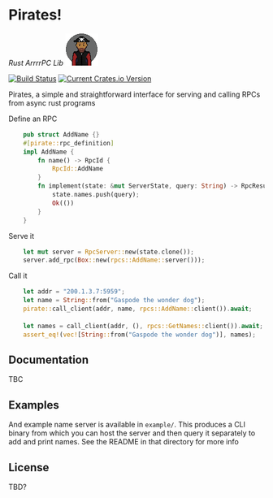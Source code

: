 # Pirates!
*Rust ArrrrPC Lib* ![pirate](resources/pirate.png)

[![Build Status](https://github.com/tehsmeely/pirate/workflows/CI/badge.svg)](https://github.com/tehsmeely/pirate/actions)
[![Current Crates.io Version]()](https://crates.io/crates/pirates)


Pirates, a simple and straightforward interface for serving and calling RPCs from async rust programs


Define an RPC
```rust
    pub struct AddName {}
    #[pirate::rpc_definition]
    impl AddName {
        fn name() -> RpcId {
            RpcId::AddName
        }
        fn implement(state: &mut ServerState, query: String) -> RpcResult<()> {
            state.names.push(query);
            Ok(())
        }
    }
```

Serve it
```rust
    let mut server = RpcServer::new(state.clone());
    server.add_rpc(Box::new(rpcs::AddName::server()));
```

Call it
```rust
    let addr = "200.1.3.7:5959";
    let name = String::from("Gaspode the wonder dog");
    pirate::call_client(addr, name, rpcs::AddName::client()).await;

    let names = call_client(addr, (), rpcs::GetNames::client()).await;
    assert_eq!(vec![String::from("Gaspode the wonder dog")], names);
```

## Documentation

TBC

## Examples

And example name server is available in `example/`.
This produces a CLI binary from which you can host the server and then query it
separately to add and print names. See the README in that directory for more info


## License

TBD?